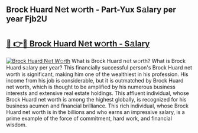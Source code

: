 ## Brock Huard N𝚎t w𝚘rth - Part-Yux S𝚊lary per year Fjb2U

# <h2><a href="http://gc3nvh2.nevu.top/?p=Brock+Huard">🔗 👉🔴 Brock Huard N𝚎t w𝚘rth - S𝚊lary</a></h2>

[![Brock Huard N𝚎t W𝚘rth](https://i.imgur.com/Oavwk0R.jpeg)](http://gc3nvh2.nevu.top/?p=Brock+Huard)
What is Brock Huard n𝚎t w𝚘rth? What is Brock Huard s𝚊lary per year?
This financially successful person's Brock Huard net worth is significant, making him one of the wealthiest in his profession. His income from his job is considerable, but it is outmatched by Brock Huard net worth, which is thought to be amplified by his numerous business interests and extensive real estate holdings. This affluent individual, whose Brock Huard net worth is among the highest globally, is recognized for his business acumen and financial brilliance. This rich individual, whose Brock Huard net worth is in the billions and who earns an impressive salary, is a prime example of the force of commitment, hard work, and financial wisdom.
